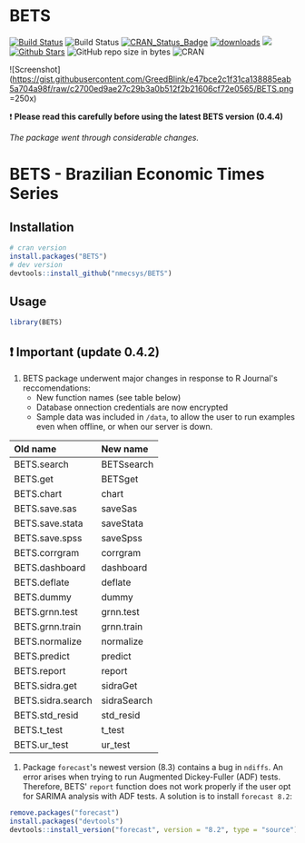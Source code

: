
<!-- README.md is generated from README.Rmd. Please edit that file -->
BETS
====

[![Build Status](https://travis-ci.org/nmecsys/BETS.svg?branch=master)](https://travis-ci.org/nmecsys/BETS) 
![Build Status](https://ci.appveyor.com/api/projects/status/github/nmecsys/BETS?branch=master&svg=true) 
[![CRAN\_Status\_Badge](http://www.r-pkg.org/badges/version/BETS)](https://CRAN.R-project.org/package=BETS) 
[![downloads](http://cranlogs.r-pkg.org/badges/BETS)](http://cran.rstudio.com/web/packages/BETS/index.html) 
![](http://cranlogs.r-pkg.org/badges/last-week/BETS?color=blue)
[![Github Stars](https://img.shields.io/github/stars/nmecsys/BETS.svg?style=flat&label=Github)](https://github.com/nmecsys/BETS)
![GitHub repo size in bytes](https://img.shields.io/github/repo-size/nmecsys/BETS.svg)
![CRAN](https://img.shields.io/cran/l/BETS.svg)



![Screenshot](https://gist.githubusercontent.com/GreedBlink/e47bce2c1f31ca138885eab5a704a98f/raw/c2700ed9ae27c29b3a0b512f2b21606cf72e0565/BETS.png =250x)


:exclamation: **Please read this carefully before using the latest BETS version (0.4.4)**

*The package went through considerable changes.*

BETS - Brazilian Economic Times Series
======================================

Installation
------------

``` r
# cran version
install.packages("BETS") 
# dev version
devtools::install_github("nmecsys/BETS")
```

Usage
-----

``` r
library(BETS)
```

:exclamation: Important (update 0.4.2)
--------------------------------------

1.  BETS package underwent major changes in response to R Journal's reccomendations:
    -   New function names (see table below)
    -   Database onnection credentials are now encrypted
    -   Sample data was included in `/data`, to allow the user to run examples even when offline, or when our server is down.

| Old name          | New name    |
|:------------------|:------------|
| BETS.search       | BETSsearch  |
| BETS.get          | BETSget     |
| BETS.chart        | chart       |
| BETS.save.sas     | saveSas     |
| BETS.save.stata   | saveStata   |
| BETS.save.spss    | saveSpss    |
| BETS.corrgram     | corrgram    |
| BETS.dashboard    | dashboard   |
| BETS.deflate      | deflate     |
| BETS.dummy        | dummy       |
| BETS.grnn.test    | grnn.test   |
| BETS.grnn.train   | grnn.train  |
| BETS.normalize    | normalize   |
| BETS.predict      | predict     |
| BETS.report       | report      |
| BETS.sidra.get    | sidraGet    |
| BETS.sidra.search | sidraSearch |
| BETS.std\_resid   | std\_resid  |
| BETS.t\_test      | t\_test     |
| BETS.ur\_test     | ur\_test    |

1.  Package `forecast`'s newest version (8.3) contains a bug in `ndiffs`. An error arises when trying to run Augmented Dickey-Fuller (ADF) tests. Therefore, BETS' `report` function does not work properly if the user opt for SARIMA analysis with ADF tests. A solution is to install `forecast 8.2`:

``` r
remove.packages("forecast")
install.packages("devtools")
devtools::install_version("forecast", version = "8.2", type = "source")
```

